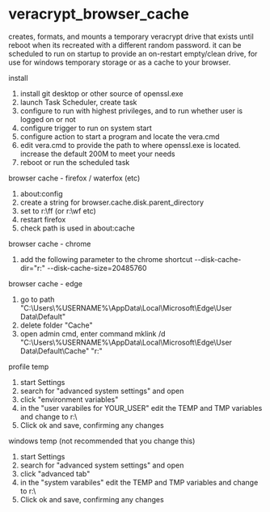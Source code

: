 # veracrypt_browser_cache

creates, formats, and mounts a temporary veracrypt drive that exists until reboot when its recreated with a different random password.  it can be scheduled to run on startup to provide an on-restart empty/clean drive, for use for windows temporary storage or as a cache to your browser.

install

1. install git desktop or other source of openssl.exe
2. launch Task Scheduler, create task
3. configure to run with highest privileges, and to run whether user is logged on or not
4. configure trigger to run on system start
5. configure action to start a program and locate the vera.cmd
6. edit vera.cmd to provide the path to where openssl.exe is located.  increase the default 200M to meet your needs
7. reboot or run the scheduled task

browser cache - firefox / waterfox (etc)

1. about:config
2. create a string for browser.cache.disk.parent_directory
3. set to r:\ff (or r:\wf etc)
4. restart firefox
5. check path is used in about:cache

browser cache - chrome

1. add the following parameter to the chrome shortcut
    --disk-cache-dir="r:\" --disk-cache-size=20485760
    
browser cache - edge

1. go to path "C:\Users\\%USERNAME%\AppData\Local\Microsoft\Edge\User Data\Default"
2. delete folder "Cache"
3. open admin cmd, enter command 
   mklink /d "C:\Users\\%USERNAME%\AppData\Local\Microsoft\Edge\User Data\Default\Cache" "r:\"
    
profile temp

1. start Settings
2. search for "advanced system settings" and open
3. click "environment variables"
4. in the "user varabiles for YOUR_USER" edit the TEMP and TMP variables and change to r:\
5. Click ok and save, confirming any changes

windows temp (not recommended that you change this)

1. start Settings
2. search for "advanced system settings" and open
3. click "advanced tab"
4. in the "system varabiles" edit the TEMP and TMP variables and change to r:\
5. Click ok and save, confirming any changes


